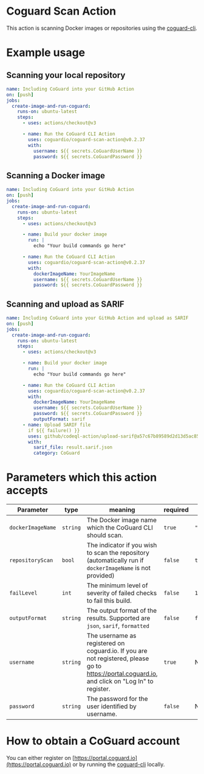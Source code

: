 # Coguard Scan Action

This action is scanning Docker images or repositories using the
[coguard-cli](https://github.com/coguardio/coguard-cli).

# Example usage

## Scanning your local repository

```yaml
name: Including CoGuard into your GitHub Action
on: [push]
jobs:
  create-image-and-run-coguard:
    runs-on: ubuntu-latest
    steps:
      - uses: actions/checkout@v3

      - name: Run the CoGuard CLI Action
        uses: coguardio/coguard-scan-action@v0.2.37
        with:
          username: ${{ secrets.CoGuardUserName }}
          password: ${{ secrets.CoGuardPassword }}
```

## Scanning a Docker image

```yaml
name: Including CoGuard into your GitHub Action
on: [push]
jobs:
  create-image-and-run-coguard:
    runs-on: ubuntu-latest
    steps:
      - uses: actions/checkout@v3

      - name: Build your docker image
        run: |
          echo "Your build commands go here"

      - name: Run the CoGuard CLI Action
        uses: coguardio/coguard-scan-action@v0.2.37
        with:
          dockerImageName: YourImageName
          username: ${{ secrets.CoGuardUserName }}
          password: ${{ secrets.CoGuardPassword }}
```

## Scanning and upload as SARIF

```yaml
name: Including CoGuard into your GitHub Action and upload as SARIF
on: [push]
jobs:
  create-image-and-run-coguard:
    runs-on: ubuntu-latest
    steps:
      - uses: actions/checkout@v3

      - name: Build your docker image
        run: |
          echo "Your build commands go here"

      - name: Run the CoGuard CLI Action
        uses: coguardio/coguard-scan-action@v0.2.37
        with:
          dockerImageName: YourImageName
          username: ${{ secrets.CoGuardUserName }}
          password: ${{ secrets.CoGuardPassword }}
          outputFormat: sarif
      - name: Upload SARIF file
        if ${{ failure() }}
        uses: github/codeql-action/upload-sarif@a57c67b89589d2d13d5ac85a9fc4679c7539f94c
        with:
          sarif_file: result.sarif.json
          category: CoGuard
```

# Parameters which this action accepts

| Parameter         | type     | meaning | required | default |
|--------------|-----------|------------|-----------|---------|
| `dockerImageName` | `string` | The Docker image name which the CoGuard CLI should scan. | `true`    | `""` |
| `repositoryScan`    | `bool`  | The indicator if you wish to scan the repository (automatically run if `dockerImageName` is not provided) | `false` | `true` |
| `failLevel` | `int` |  The minimum level of severity of failed checks to fail this build. | `false` | `1`   |
| `outputFormat` | `string` | The output format of the results. Supported are `json`, `sarif`, `formatted` | `false` | `formatted` |
| `username` | `string` | The username as registered on coguard.io. If you are not registered, please go to https://portal.coguard.io, and click on "Log In" to register. | `true` | N/A |
| `password` | `string` | The password for the user identified by username. | `false` | N/A |

# How to obtain a CoGuard account

You can either register on [https://portal.coguard.io](https://portal.coguard.io) or
by running the [coguard-cli](https://github.com/coguardio/coguard-cli) locally.
